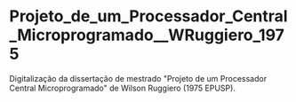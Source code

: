 # Projeto_de_um_Processador_Central_Microprogramado__WRuggiero_1975
Digitalização da dissertação de mestrado "Projeto de um Processador Central Microprogramado" de Wilson Ruggiero (1975 EPUSP).
